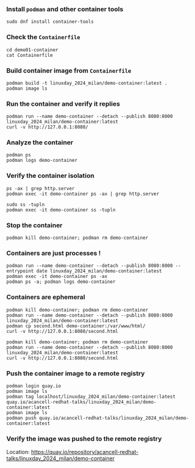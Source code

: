 ### Install `podman` and other container tools

```
sudo dnf install container-tools
```

### Check the `Containerfile`

```
cd demo01-container
cat Containerfile
```

### Build container image from `Containerfile`

```
podman build -t linuxday_2024_milan/demo-container:latest .
podman image ls
```

### Run the container and verify it replies

```
podman run --name demo-container --detach --publish 8080:8000 linuxday_2024_milan/demo-container:latest
curl -v http://127.0.0.1:8080/
```

### Analyze the container

```
podman ps
podman logs demo-container
```

### Verify the container isolation

```
ps -ax | grep http.server
podman exec -it demo-container ps -ax | grep http.server
```
```
sudo ss -tupln
podman exec -it demo-container ss -tupln
```

### Stop the container

```
podman kill demo-container; podman rm demo-container
```

### Containers are just processes ! 

```
podman run --name demo-container --detach --publish 8080:8000 --entrypoint date linuxday_2024_milan/demo-container:latest
podman exec -it demo-container ps -ax
podman ps -a; podman logs demo-container
```

### Containers are ephemeral

```
podman kill demo-container; podman rm demo-container
podman run --name demo-container --detach --publish 8080:8000 linuxday_2024_milan/demo-container:latest
podman cp second.html demo-container:/var/www/html/
curl -v http://127.0.0.1:8080/second.html
```
```
podman kill demo-container; podman rm demo-container
podman run --name demo-container --detach --publish 8080:8000 linuxday_2024_milan/demo-container:latest
curl -v http://127.0.0.1:8080/second.html
```

### Push the container image to a remote registry

```
podman login quay.io
podman image ls
podman tag localhost/linuxday_2024_milan/demo-container:latest quay.io/acancell-redhat-talks/linuxday_2024_milan/demo-container:latest
podman image ls
podman push quay.io/acancell-redhat-talks/linuxday_2024_milan/demo-container:latest
```

### Verify the image was pushed to the remote registry

Location: https://quay.io/repository/acancell-redhat-talks/linuxday_2024_milan/demo-container